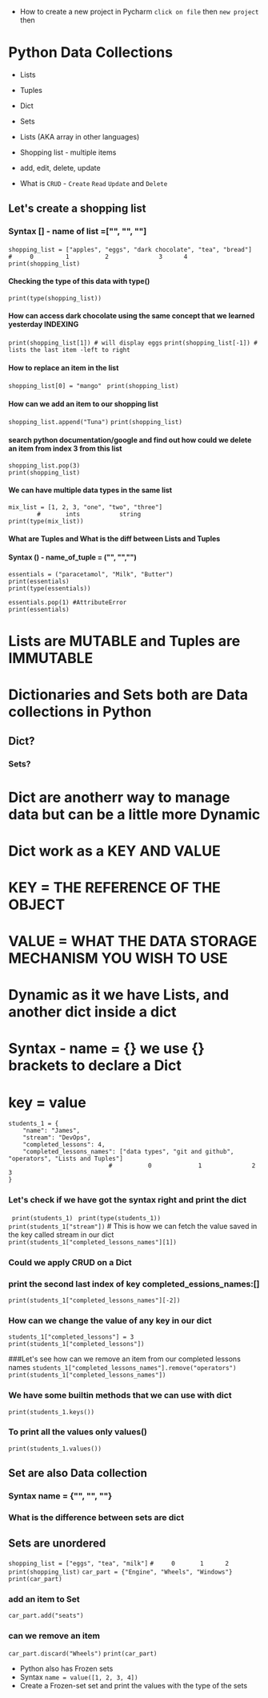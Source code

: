 - How to create a new project in Pycharm
 `click on file` then `new project` then
 
 # Python Data Collections
 - Lists
 - Tuples
 - Dict
 - Sets
 
 - Lists (AKA array in other languages)
 
 - Shopping list - multiple items
 - add, edit, delete, update
 - What is `CRUD` - `Create` `Read` `Update` and `Delete`
 
## Let's create a shopping list
### Syntax [] - name of list =["", "", ""]

`shopping_list = ["apples", "eggs", "dark chocolate", "tea", "bread"]`
             ` #     0         1          2              3      4`
`print(shopping_list)`
#### Checking the type of this data with type()
`print(type(shopping_list))`

#### How can access dark chocolate using the same concept that we learned yesterday INDEXING
`print(shopping_list[1]) # will display eggs`
`print(shopping_list[-1]) # lists the last item -left to right`

#### How to replace an item in the list
`shopping_list[0] = "mango" `
`print(shopping_list)`

#### How can we add an item to our shopping list
`shopping_list.append("Tuna")`
`print(shopping_list)`

#### search python documentation/google and find out how could we delete an item from index 3 from this list
```
shopping_list.pop(3)
print(shopping_list)
```
#### We can have multiple data types in the same list
```
mix_list = [1, 2, 3, "one", "two", "three"]
        #       ints           string
print(type(mix_list))
```
#### What are Tuples and What is the diff between Lists and Tuples
#### Syntax () - name_of_tuple = ("", "","")
```
essentials = ("paracetamol", "Milk", "Butter")
print(essentials)
print(type(essentials))

essentials.pop(1) #AttributeError
print(essentials)
```

# Lists are MUTABLE and Tuples are IMMUTABLE 

# Dictionaries and Sets both are Data collections in Python

## Dict?
### Sets?

# Dict are anotherr way to manage data but can be a little more Dynamic
# Dict work as a KEY AND VALUE
# KEY = THE REFERENCE OF THE OBJECT
# VALUE = WHAT THE DATA STORAGE MECHANISM YOU WISH TO USE
# Dynamic as it we have Lists, and another dict inside a dict
# Syntax -  name = {} we use {} brackets to declare a Dict
#             key = value
```
students_1 = {
    "name": "James",
    "stream": "DevOps",
    "completed_lessons": 4,
    "completed_lessons_names": ["data types", "git and github", "operators", "Lists and Tuples"]
                            #          0             1              2                3
}
```
### Let's check if we have got the syntax right and print the dict
 ` print(students_1)`
 ` print(type(students_1))`
` print(students_1["stream"])` # This is how we can fetch the value saved in the key called stream in our dict
`print(students_1["completed_lessons_names"][1])`
### Could we apply CRUD on a Dict
### print the second last index of key completed_essions_names:[]
`print(students_1["completed_lessons_names"][-2])`

### How can we change the value of any key in our dict
`students_1["completed_lessons"] = 3`
`print(students_1["completed_lessons"])`

###Let's see how can we remove an item from our completed lessons names
`students_1["completed_lessons_names"].remove("operators")`
`print(students_1["completed_lessons_names"])`

### We have some builtin methods that we can use with dict
`print(students_1.keys())`

### To print all the values only values()
`print(students_1.values())`

## Set are also Data collection
### Syntax name = {"", "", ""}
### What is the difference between sets are dict
## Sets are unordered
`shopping_list = ["eggs", "tea", "milk"]`
              `#     0       1      2`
`print(shopping_list)`
`car_part = {"Engine", "Wheels", "Windows"}`
`print(car_part)`
### add an item to Set
`car_part.add("seats")`
### can we remove an item
`car_part.discard("Wheels")`
`print(car_part)`

- Python also has Frozen sets
- Syntax `name = value([1, 2, 3, 4])`
- Create a Frozen-set set and print the values with the type of the sets